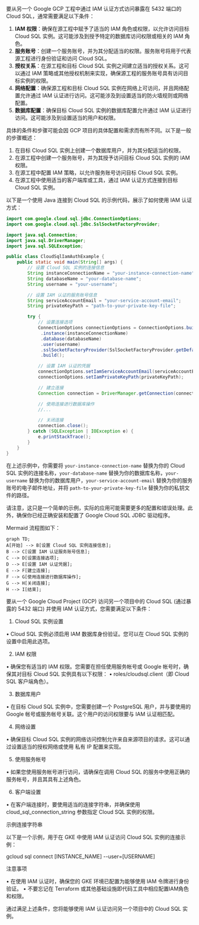 要从另一个 Google GCP 工程中通过 IAM 认证方式访问暴露在 5432 端口的 Cloud SQL，通常需要满足以下条件：

1. **IAM 权限**：确保在源工程中赋予了适当的 IAM 角色或权限，以允许访问目标 Cloud SQL 实例。这可能涉及到授予特定的数据库访问权限或相关的 IAM 角色。
2. **服务账号**：创建一个服务账号，并为其分配适当的权限。服务账号将用于代表源工程进行身份验证和访问 Cloud SQL。
3. **授权关系**：在源工程和目标 Cloud SQL 实例之间建立适当的授权关系。这可以通过 IAM 策略或其他授权机制来实现，确保源工程的服务账号具有访问目标实例的权限。
4. **网络配置**：确保源工程和目标 Cloud SQL 实例在网络上可访问，并且网络配置允许通过 IAM 认证进行访问。这可能涉及到设置适当的防火墙规则或网络配置。
5. **数据库配置**：确保目标 Cloud SQL 实例的数据库配置允许通过 IAM 认证进行访问。这可能涉及到设置适当的用户和权限。

具体的条件和步骤可能会因 GCP 项目的具体配置和需求而有所不同。以下是一般的步骤概述：

1. 在目标 Cloud SQL 实例上创建一个数据库用户，并为其分配适当的权限。
2. 在源工程中创建一个服务账号，并为其授予访问目标 Cloud SQL 实例的 IAM 权限。
3. 在源工程中配置 IAM 策略，以允许服务账号访问目标 Cloud SQL 实例。
4. 在源工程中使用适当的客户端库或工具，通过 IAM 认证方式连接到目标 Cloud SQL 实例。

以下是一个使用 Java 连接到 Cloud SQL 的示例代码，展示了如何使用 IAM 认证方式：

```java
import com.google.cloud.sql.jdbc.ConnectionOptions;
import com.google.cloud.sql.jdbc.SslSocketFactoryProvider;

import java.sql.Connection;
import java.sql.DriverManager;
import java.sql.SQLException;

public class CloudSqlIamAuthExample {
    public static void main(String[] args) {
        // 设置 Cloud SQL 实例的连接信息
        String instanceConnectionName = "your-instance-connection-name";
        String databaseName = "your-database-name";
        String username = "your-username";

        // 设置 IAM 认证的服务账号信息
        String serviceAccountEmail = "your-service-account-email";
        String privateKeyPath = "path-to-your-private-key-file";

        try {
            // 设置连接选项
            ConnectionOptions connectionOptions = ConnectionOptions.builder()
             .instance(instanceConnectionName)
             .database(databaseName)
             .user(username)
             .sslSocketFactoryProvider(SslSocketFactoryProvider.getDefault())
             .build();

            // 设置 IAM 认证的凭据
            connectionOptions.setIamServiceAccountEmail(serviceAccountEmail);
            connectionOptions.setIamPrivateKeyPath(privateKeyPath);

            // 建立连接
            Connection connection = DriverManager.getConnection(connectionOptions.getConnectionUrl());

            // 使用连接进行数据库操作
            //...

            // 关闭连接
            connection.close();
        } catch (SQLException | IOException e) {
            e.printStackTrace();
        }
    }
}
```

在上述示例中，你需要将 `your-instance-connection-name` 替换为你的 Cloud SQL 实例的连接名称，`your-database-name` 替换为你的数据库名称，`your-username` 替换为你的数据库用户，`your-service-account-email` 替换为你的服务账号的电子邮件地址，并将 `path-to-your-private-key-file` 替换为你的私钥文件的路径。

请注意，这只是一个简单的示例，实际的应用可能需要更多的配置和错误处理。此外，确保你已经正确安装和配置了 Google Cloud SQL JDBC 驱动程序。

Mermaid 流程图如下：

```mermaid
graph TD;
A[开始] --> B[设置 Cloud SQL 实例连接信息];
B --> C[设置 IAM 认证服务账号信息];
C --> D[设置连接选项];
D --> E[设置 IAM 认证凭据];
E --> F[建立连接];
F --> G[使用连接进行数据库操作];
G --> H[关闭连接];
H --> I[结束];
```

要从一个 Google Cloud Project (GCP) 访问另一个项目中的 Cloud SQL (通过暴露的 5432 端口) 并使用 IAM 认证方式，您需要满足以下条件：

1. Cloud SQL 实例设置

• Cloud SQL 实例必须启用 IAM 数据库身份验证。您可以在 Cloud SQL 实例的设置中启用此选项。

2. IAM 权限

• 确保您有适当的 IAM 权限。您需要在担任使用服务帐号或 Google 帐号时，确保其对目标 Cloud SQL 实例具有以下权限：
• roles/cloudsql.client（即 Cloud SQL 客户端角色）。

3. 数据库用户

• 在目标 Cloud SQL 实例中，您需要创建一个 PostgreSQL 用户，并与要使用的 Google 帐号或服务帐号关联。这个用户的访问权限要与 IAM 认证相匹配。

4. 网络设置

• 确保目标 Cloud SQL 实例的网络访问控制允许来自来源项目的请求。这可以通过设置适当的授权网络或使用 私有 IP 配置来实现。

5. 使用服务帐号

• 如果您使用服务帐号进行访问，请确保在调用 Cloud SQL 的服务中使用正确的服务帐号，并且其具有上述角色。

6. 客户端设置

• 在客户端连接时，要使用适当的连接字符串，并确保使用 cloud_sql_connection_string 参数指定 Cloud SQL 实例的权限。

示例连接字符串

以下是一个示例，用于在 GKE 中使用 IAM 认证访问 Cloud SQL 实例的连接示例：

gcloud sql connect [INSTANCE_NAME] --user=[USERNAME]

注意事项

• 在使用 IAM 认证时，确保您的 GKE 环境已配置为能够使用 IAM 令牌进行身份验证。
• 不要忘记在 Terraform 或其他基础设施即代码工具中相应配置IAM角色和权限。

通过满足上述条件，您将能够使用 IAM 认证访问另一个项目中的 Cloud SQL 实例。

```


```
